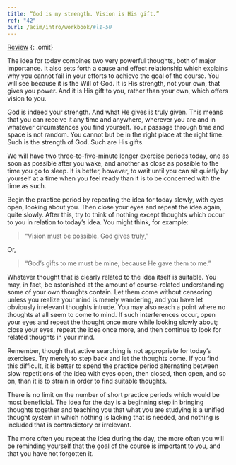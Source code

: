 ```yaml
---
title: “God is my strength. Vision is His gift.”
ref: "42"
burl: /acim/intro/workbook/#l1-50
---
```


<a class="hide-review" href="/workbook/l059/#l042">Review</a>
{: .omit}

The idea for today combines two very powerful thoughts, both of major
importance. It also sets forth a cause and effect relationship which
explains why you cannot fail in your efforts to achieve the goal of the
course. You will see because it is the Will of God. It is His strength,
not your own, that gives you power. And it is His gift to you, rather
than your own, which offers vision to you.

God is indeed your strength. And what He gives is truly given. This
means that you can receive it any time and anywhere, wherever you are
and in whatever circumstances you find yourself. Your passage through
time and space is not random. You cannot but be in the right place at the
right time. Such is the strength of God. Such are His gifts.

We will have two three-to-five-minute longer exercise periods today, one
as soon as possible after you wake, and another as close as possible to
the time you go to sleep. It is better, however, to wait until you can
sit quietly by yourself at a time when you feel ready than it is to be
concerned with the time as such.

Begin the practice period by repeating the idea for today slowly, with
eyes open, looking about you. Then close your eyes and repeat the idea
again, quite slowly. After this, try to think of nothing except thoughts
which occur to you in relation to today’s idea. You might think, for
example:

> “Vision must be possible. God gives truly,”

Or,

> “God’s gifts to me must be mine, because He gave them to me.”

Whatever thought that is clearly related to the idea itself is suitable.
You may, in fact, be astonished at the amount of course-related
understanding some of your own thoughts contain. Let them come without
censoring unless you realize your mind is merely wandering, and you have
let obviously irrelevant thoughts intrude. You may also reach a point
where no thoughts at all seem to come to mind. If such interferences
occur, open your eyes and repeat the thought once more while looking
slowly about; close your eyes, repeat the idea once more, and then
continue to look for related thoughts in your mind.

Remember, though that active searching is not appropriate for today’s
exercises. Try merely to step back and let the thoughts come. If you
find this difficult, it is better to spend the practice period
alternating between slow repetitions of the idea with eyes open, then
closed, then open, and so on, than it is to strain in order to find
suitable thoughts.

There is no limit on the number of short practice periods which would be
most beneficial. The idea for the day is a beginning step in bringing
thoughts together and teaching you that what you are studying is a
unified thought system in which nothing is lacking that is needed, and
nothing is included that is contradictory or irrelevant.

The more often you repeat the idea during the day, the more often you
will be reminding yourself that the goal of the course is important to
you, and that you have not forgotten it.

